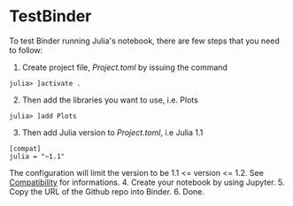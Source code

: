 # TestBinder

To test Binder running Julia's notebook, there are few steps that you need to follow:

1. Create project file, _Project.toml_ by issuing the command
```
julia> ]activate .
```
2. Then add the libraries you want to use, i.e. Plots
```
julia> ]add Plots
```
3. Then add Julia version to _Project.toml_, i.e Julia 1.1
```
[compat]
julia = "~1.1"
```
The configuration will limit the version to be 1.1 <= version <= 1.2. See [Compatibility](https://julialang.github.io/Pkg.jl/v1/compatibility/) for informations.
4. Create your notebook by using Jupyter.
5. Copy the URL of the Github repo into Binder.
6. Done.
